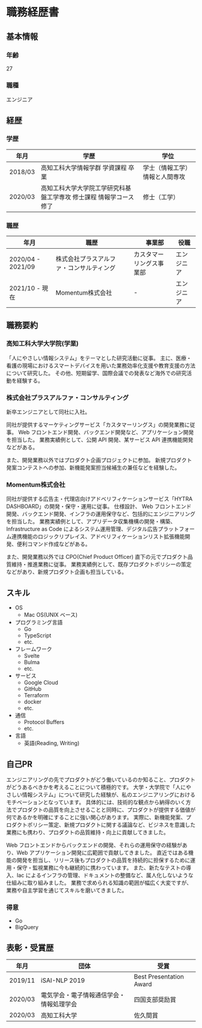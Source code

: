 # 職務経歴書

## 基本情報

### 年齢

27

### 職種

エンジニア

## 経歴

### 学歴

| 年月     | 学歴                                                    | 学位                      |
| ------- | ------------------------------------------------------- | ------------------------ |
| 2018/03 | 高知工科大学情報学群 学資課程 卒業                            | 学士（情報工学） 情報と人間専攻 |
| 2020/03 | 高知工科大学大学院工学研究科基盤工学専攻 修士課程 情報学コース 修了 | 修士（工学）                 |

### 職歴

| 年月               | 職歴                          |　事業部               | 役職    |
| ----------------- | ----------------------------- | ------------------ | ------- |
| 2020/04 - 2021/09 | 株式会社プラスアルファ・コンサルティング | カスタマーリングス事業部 | エンジニア |
| 2021/10 - 現在     | Momentum株式会社               | -                  | エンジニア |

## 職務要約

### 高知工科大学大学院(学業)

「人にやさしい情報システム」をテーマとした研究活動に従事。
主に、医療・看護の現場におけるスマートデバイスを用いた業務効率化支援や教育支援の方法について研究した。
その他、短期留学、国際会議での発表など海外での研究活動を経験する。

### 株式会社プラスアルファ・コンサルティング

新卒エンジニアとして同社に入社。 

同社が提供するマーケティングサービス「カスタマーリングス」の開発業務に従事。 
Web フロントエンド開発、バックエンド開発など、アプリケーション開発を担当した。
業務実績例として、公開 API 開発、某サービス API 連携機能開発などがある。

また、開発業務以外ではプロダクト企画プロジェクトに参加。
新規プロダクト発案コンテストへの参加、新機能発案担当候補生の兼任などを経験した。

### Momentum株式会社

同社が提供する広告主・代理店向けアドベリフィケーションサービス「HYTRA DASHBOARD」の開発・保守・運用に従事。 
仕様設計、 Web フロントエンド開発、バックエンド開発、インフラの運用保守など、包括的にエンジニアリングを担当した。 
業務実績例として、アプリデータ収集機構の開発・構築、 Infrastructure as Code によるシステム運用管理、デジタル広告プラットフォーム連携機能のロジックリプレイス、アドベリフィケーションリスト拡張機能開発、便利コマンド作成などがある。

また、開発業務以外では CPO(Chief Product Officer) 直下の元でプロダクト品質維持・推進業務に従事。
業務実績例として、既存プロダクトポリシーの策定などがあり、新規プロダクト企画も担当している。

## スキル

- OS
  - Mac OS(UNIX ベース)
- プログラミング言語
  - Go
  - TypeScript
  - etc.
- フレームワーク
  - Svelte
  - Bulma
  - etc.
- サービス
  - Google Cloud
  - GitHub
  - Terraform
  - docker
  - etc.
- 通信
  - Protocol Buffers
  - etc.
- 言語
  - 英語(Reading, Writing)

## 自己PR

エンジニアリングの先でプロダクトがどう働いているのか知ること、プロダクトがどうあるべきかを考えることについて積極的です。
大学・大学院で「人にやさしい情報システム」について研究した経験が、私のエンジニアリングにおけるモチベーションとなっています。
具体的には、技術的な観点から納得のいく方法でプロダクトの品質を向上させることと同時に、プロダクトが提供する価値が何であるかを明確にすることに強い関心があります。
実際に、新機能発案、プロダクトポリシー策定、新規プロダクトに関する議論など、ビジネスを意識した業務にも携わり、プロダクトの品質維持・向上に貢献してきました。

Web フロントエンドからバックエンドの開発、それらの運用保守の経験があり、Web アプリケーション開発に広範囲で貢献してきました。
直近ではある機能の開発を担当し、リリース後もプロダクトの品質を持続的に担保するために運用・保守・監視業務に今も継続的に携わっています。
また、新たなテストの導入、Iac によるインフラの管理、ドキュメントの整備など、属人化しないような仕組みに取り組みました。
業務で求められる知識の範囲が幅広く大変ですが、業務や自主学習を通じてスキルを磨いてきました。

### 得意

- Go
- BigQuery

## 表彰・受賞歴

| 年月     | 団体                             | 受賞                    |
| ------- | ------------------------------- | ----------------------- |
| 2019/11 | iSAI-NLP 2019                   | Best Presentation Award |
| 2020/03 | 電気学会・電子情報通信学会・情報処理学会 | 四国支部奨励賞            |
| 2020/03 | 高知工科大学                       | 佐久間賞                 |
